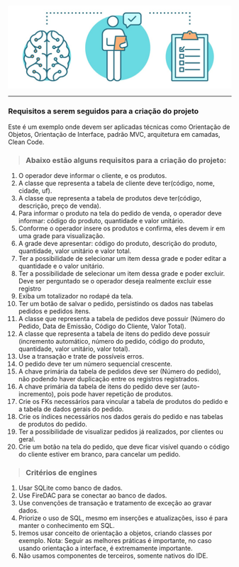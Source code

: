 ![alt_text](./public/technical-test.jpg)

---

>
### Requisitos a serem seguidos para a criação do projeto
>
Este é um exemplo onde devem ser aplicadas técnicas como Orientação de Objetos, Orientação de Interface, padrão MVC, arquitetura em camadas, Clean Code.

> ### Abaixo estão alguns requisitos para a criação do projeto:
1. O operador deve informar o cliente, e os produtos.
2. A classe que representa a tabela de cliente deve ter(código, nome, cidade, uf).
3. A classe que representa a tabela de produtos deve ter(código, descrição, preço de venda).
4. Para informar o produto na tela do pedido de venda, o operador deve informar: código do produto, quantidade e valor unitário.
5. Conforme o operador insere os produtos e confirma, eles devem ir em uma grade para visualização.
6. A grade deve apresentar: código do produto, descrição do produto, quantidade, valor unitário e valor total.
7. Ter a possibilidade de selecionar um item dessa grade e poder editar a quantidade e o valor unitário.
8. Ter a possibilidade de selecionar um item dessa grade e poder excluir. Deve ser perguntado se o operador deseja realmente excluir esse registro
9. Exiba um totalizador no rodapé da tela.
11. Ter um botão de salvar o pedido, persistindo os dados nas tabelas pedidos e pedidos itens.
12. A classe que representa a tabela de pedidos deve possuir (Número do Pedido, Data de Emissão, Código do Cliente, Valor Total).
13. A classe que representa a tabela de itens do pedido deve possuir (incremento automático, número do pedido, código do produto, quantidade, valor unitário, valor total).
14. Use a transação e trate de possíveis erros.
15. O pedido deve ter um número sequencial crescente.
16. A chave primária da tabela de pedidos deve ser (Número do pedido), não podendo haver duplicação entre os registros registrados.
17. A chave primária da tabela de itens do pedido deve ser (auto-incremento), pois pode haver repetição de produtos.
18. Crie os FKs necessários para vincular a tabela de produtos do pedido e a tabela de dados gerais do pedido.
19. Crie os índices necessários nos dados gerais do pedido e nas tabelas de produtos do pedido.
20. Ter a possibilidade de visualizar pedidos já realizados, por clientes ou geral.
21. Crie um botão na tela do pedido, que deve ficar visível quando o código do cliente estiver em branco, para cancelar um pedido.

> ### Critérios de engines
1. Usar SQLite como banco de dados.
2. Use FireDAC para se conectar ao banco de dados.
3. Use convenções de transação e tratamento de exceção ao gravar dados.
4. Priorize o uso de SQL, mesmo em inserções e atualizações, isso é para manter o conhecimento em SQL.
6. Iremos usar conceito de orientação a objetos, criando classes por exemplo. Nota: Seguir as melhores práticas é importante, no caso usando orientação a interface, é extremamente importante.
7. Não usamos componentes de terceiros, somente nativos do IDE.
